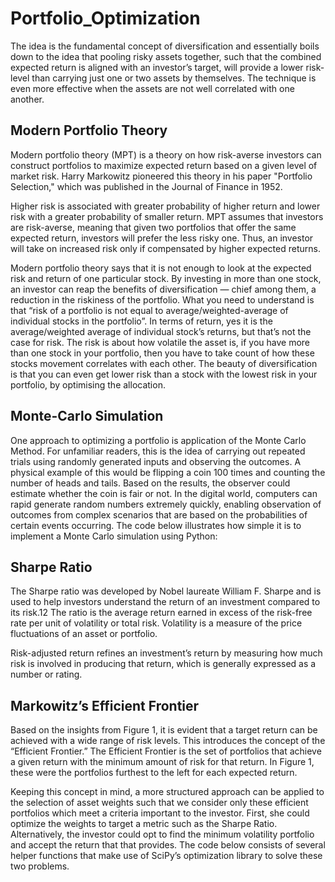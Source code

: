 # Portfolio_Optimization
The idea is the fundamental concept of diversification and essentially boils down to the idea that pooling risky assets together, such that the combined expected return is aligned with an investor’s target, will provide a lower risk-level than carrying just one or two assets by themselves. The technique is even more effective when the assets are not well correlated with one another.


## Modern Portfolio Theory
Modern portfolio theory (MPT) is a theory on how risk-averse investors can construct portfolios to maximize expected return based on a given level of market risk. Harry Markowitz pioneered this theory in his paper "Portfolio Selection," which was published in the Journal of Finance in 1952.

Higher risk is associated with greater probability of higher return and lower risk with a greater probability of smaller return. MPT assumes that investors are risk-averse, meaning that given two portfolios that offer the same expected return, investors will prefer the less risky one. Thus, an investor will take on increased risk only if compensated by higher expected returns.

Modern portfolio theory says that it is not enough to look at the expected risk and return of one particular stock. By investing in more than one stock, an investor can reap the benefits of diversification — chief among them, a reduction in the riskiness of the portfolio.
What you need to understand is that “risk of a portfolio is not equal to average/weighted-average of individual stocks in the portfolio”. In terms of return, yes it is the average/weighted average of individual stock’s returns, but that’s not the case for risk. The risk is about how volatile the asset is, if you have more than one stock in your portfolio, then you have to take count of how these stocks movement correlates with each other. The beauty of diversification is that you can even get lower risk than a stock with the lowest risk in your portfolio, by optimising the allocation.

## Monte-Carlo Simulation
One approach to optimizing a portfolio is application of the Monte Carlo Method. For unfamiliar readers, this is the idea of carrying out repeated trials using randomly generated inputs and observing the outcomes. A physical example of this would be flipping a coin 100 times and counting the number of heads and tails. Based on the results, the observer could estimate whether the coin is fair or not. In the digital world, computers can rapid generate random numbers extremely quickly, enabling observation of outcomes from complex scenarios that are based on the probabilities of certain events occurring. The code below illustrates how simple it is to implement a Monte Carlo simulation using Python:

## Sharpe Ratio
The Sharpe ratio was developed by Nobel laureate William F. Sharpe and is used to help investors understand the return of an investment compared to its risk.1﻿﻿2﻿ The ratio is the average return earned in excess of the risk-free rate per unit of volatility or total risk. Volatility is a measure of the price fluctuations of an asset or portfolio.

Risk-adjusted return refines an investment’s return by measuring how much risk is involved in producing that return, which is generally expressed as a number or rating.

## Markowitz’s Efficient Frontier 

Based on the insights from Figure 1, it is evident that a target return can be achieved with a wide range of risk levels. This introduces the concept of the “Efficient Frontier.” The Efficient Frontier is the set of portfolios that achieve a given return with the minimum amount of risk for that return. In Figure 1, these were the portfolios furthest to the left for each expected return.

Keeping this concept in mind, a more structured approach can be applied to the selection of asset weights such that we consider only these efficient portfolios which meet a criteria important to the investor. First, she could optimize the weights to target a metric such as the Sharpe Ratio. Alternatively, the investor could opt to find the minimum volatility portfolio and accept the return that that provides. The code below consists of several helper functions that make use of SciPy’s optimization library to solve these two problems.


